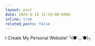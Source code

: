 ```yaml
---
layout: post
date: 2024-8-18 15:59:00-0400
inline: true
related_posts: false
---
```


I Create My Personal Website! ╰(●’◡’●)╮
